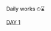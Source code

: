
Daily works ⏱⌛

[DAY 1](https://github.com/BHAGYASREE200/DOCUMENTATION-OF-ALWAYS-BE-ALERT/blob/main/editing.md)
